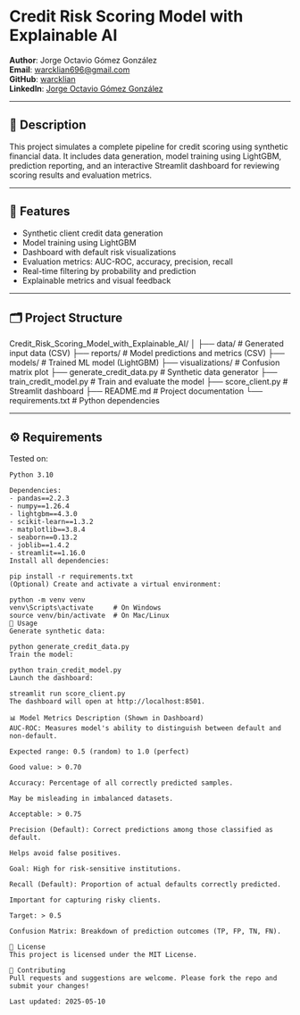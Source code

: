 
# Credit Risk Scoring Model with Explainable AI

**Author**: Jorge Octavio Gómez González  
**Email**: warcklian696@gmail.com  
**GitHub**: [warcklian](https://github.com/warcklian)  
**LinkedIn**: [Jorge Octavio Gómez González](https://www.linkedin.com/in/jorge-octavio-gómez-gonzález-8a0510b4)

---

## 📌 Description

This project simulates a complete pipeline for credit scoring using synthetic financial data. It includes data generation, model training using LightGBM, prediction reporting, and an interactive Streamlit dashboard for reviewing scoring results and evaluation metrics.

---

## 🧠 Features

- Synthetic client credit data generation
- Model training using LightGBM
- Dashboard with default risk visualizations
- Evaluation metrics: AUC-ROC, accuracy, precision, recall
- Real-time filtering by probability and prediction
- Explainable metrics and visual feedback

---

## 🗂️ Project Structure

Credit_Risk_Scoring_Model_with_Explainable_AI/
│
├── data/ # Generated input data (CSV)
├── reports/ # Model predictions and metrics (CSV)
├── models/ # Trained ML model (LightGBM)
├── visualizations/ # Confusion matrix plot
├── generate_credit_data.py # Synthetic data generator
├── train_credit_model.py # Train and evaluate the model
├── score_client.py # Streamlit dashboard
├── README.md # Project documentation
└── requirements.txt # Python dependencies

---

## ⚙️ Requirements

Tested on:

```text
Python 3.10

Dependencies:
- pandas==2.2.3
- numpy==1.26.4
- lightgbm==4.3.0
- scikit-learn==1.3.2
- matplotlib==3.8.4
- seaborn==0.13.2
- joblib==1.4.2
- streamlit==1.16.0
Install all dependencies:

pip install -r requirements.txt
(Optional) Create and activate a virtual environment:

python -m venv venv
venv\Scripts\activate     # On Windows
source venv/bin/activate  # On Mac/Linux
🚀 Usage
Generate synthetic data:

python generate_credit_data.py
Train the model:

python train_credit_model.py
Launch the dashboard:

streamlit run score_client.py
The dashboard will open at http://localhost:8501.

📊 Model Metrics Description (Shown in Dashboard)
AUC-ROC: Measures model's ability to distinguish between default and non-default.

Expected range: 0.5 (random) to 1.0 (perfect)

Good value: > 0.70

Accuracy: Percentage of all correctly predicted samples.

May be misleading in imbalanced datasets.

Acceptable: > 0.75

Precision (Default): Correct predictions among those classified as default.

Helps avoid false positives.

Goal: High for risk-sensitive institutions.

Recall (Default): Proportion of actual defaults correctly predicted.

Important for capturing risky clients.

Target: > 0.5

Confusion Matrix: Breakdown of prediction outcomes (TP, FP, TN, FN).

📝 License
This project is licensed under the MIT License.

🤝 Contributing
Pull requests and suggestions are welcome. Please fork the repo and submit your changes!

Last updated: 2025-05-10